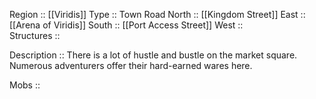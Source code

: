 Region :: [[Viridis]]
Type :: Town Road 
North :: [[Kingdom Street]]
East ::  [[Arena of Viridis]]
South :: [[Port Access Street]]
West ::  
Structures ::

Description :: There is a lot of hustle and bustle on the market square. Numerous adventurers offer their hard-earned wares here.

Mobs ::